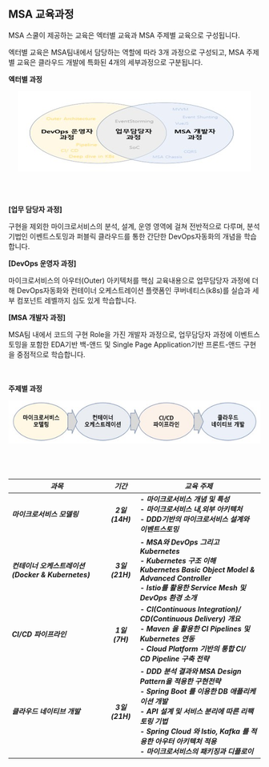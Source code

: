 ## MSA 교육과정

MSA 스쿨이 제공하는 교육은 엑터별 교육과 MSA 주제별 교육으로 구성됩니다.

엑터별 교육은 MSA팀내에서 담당하는 역할에 따라 3개 과정으로 구성되고, MSA 주제별 교육은 클라우드 개발에 특화된 4개의 세부과정으로 구분됩니다.

**엑터별 과정**

<div style="text-align: center;">

 ![](/contents/05_커뮤니티%20및%20교육/02/image1.jpg)
 
</div>
 
 <br/><br/>
 
**[업무 담당자 과정]**

구현을 제외한 마이크로서비스의 분석, 설계, 운영 영역에 걸쳐 전반적으로 다루며, 분석 기법인 이벤트스토밍과 퍼블릭 클라우드를 통한 간단한 DevOps자동화의 개념을 학습합니다.

**[DevOps 운영자 과정]**

마이크로서비스의 아우터(Outer) 아키텍처를 핵심 교육내용으로 업무담당자 과정에 더해 DevOps자동화와 컨테이너 오케스트레이션 플랫폼인 쿠버네티스(k8s)를 실습과 세부 컴포넌트 레벨까지 심도 있게 학습합니다.

**[MSA 개발자 과정]**

MSA팀 내에서 코드의 구현 Role을 가진 개발자 과정으로, 업무담당자 과정에 이벤트스토밍을 포함한 EDA기반 백-앤드 및 Single Page Application기반 프론트-앤드 구현을 중점적으로 학습합니다.

 <br/><br/> 
**주제별 과정**

<div style="text-align: center;">

 ![](/contents/05_커뮤니티%20및%20교육/02/image2.jpg)

</div>

<h5>

<br/><br/>
 
| **과목** | **기간** | **교육 주제** |
| --- | :--: | -------- |
| **마이크로서비스 모델링** | 2일(14H) | - 마이크로서비스 개념 및 특성 <br/> - 마이크로서비스 내,외부 아키텍처 <br/>- DDD기반의 마이크로서비스 설계와 이벤트스토밍 |
| **컨테이너 오케스트레이션** (Docker &amp; Kubernetes) | 3일(21H) | - MSA와 DevOps 그리고 Kubernetes <br/> - Kubernetes 구조 이해 <br/>Kubernetes Basic Object Model & Advanced Controller <br/> - Istio를 활용한 Service Mesh 및  DevOps 환경 소개 |
| **CI/CD 파이프라인** | 1일(7H) | - CI(Continuous Integration)/ CD(Continuous Delivery) 개요<br/>- Maven 을 활용한 CI Pipelines 및 Kubernetes 연동 <br/>- Cloud Platform 기반의 통합 CI/ CD Pipeline 구축 전략 |
| **클라우드 네이티브 개발** | 3일(21H) | - DDD 분석 결과와 MSA Design Pattern을 적용한 구현전략<br/>- Spring Boot 를 이용한 DB 애플리케이션 개발<br/>- API 설계 및 서비스 분리에 따른 리팩토링 기법<br/>- Spring Cloud 와 Istio, Kafka 를 적용한 아우터 아키텍처 적용 <br/>- 마이크로서비스의 패키징과 디플로이 |

</h5>